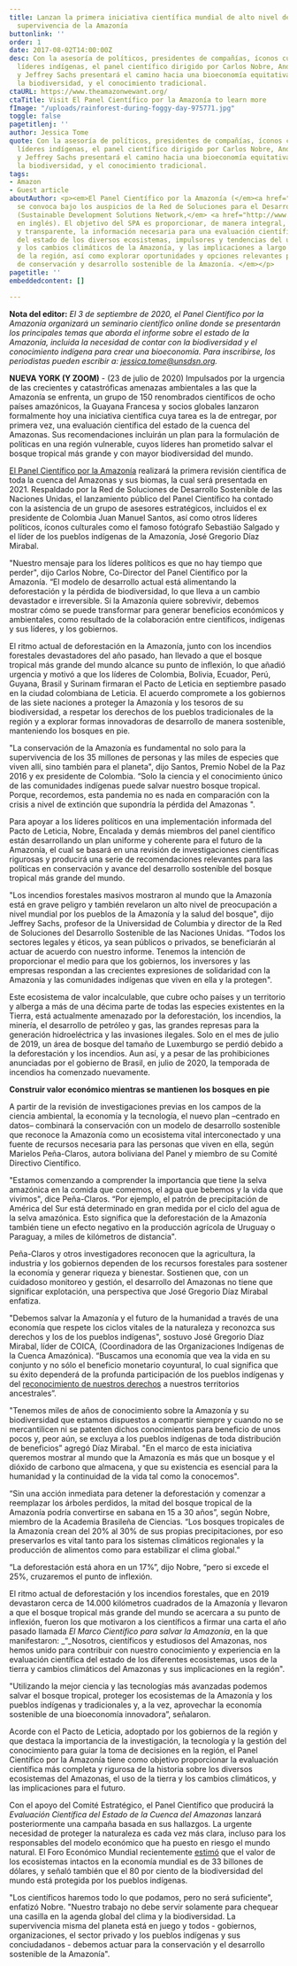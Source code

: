 ```yaml
---
title: Lanzan la primera iniciativa científica mundial de alto nivel dedicada a la
  supervivencia de la Amazonía
buttonlink: ''
order: 1
date: 2017-08-02T14:00:00Z
desc: Con la asesoría de políticos, presidentes de compañías, íconos culturales y
  líderes indígenas, el panel científico dirigido por Carlos Nobre, Andrea Encalada
  y Jeffrey Sachs presentará el camino hacia una bioeconomía equitativa, basada en
  la biodiversidad, y el conocimiento tradicional.
ctaURL: https://www.theamazonwewant.org/
ctaTitle: Visit El Panel Científico por la Amazonía to learn more
fImage: "/uploads/rainforest-during-foggy-day-975771.jpg"
toggle: false
pagetitlenj: ''
author: Jessica Tome
quote: Con la asesoría de políticos, presidentes de compañías, íconos culturales y
  líderes indígenas, el panel científico dirigido por Carlos Nobre, Andrea Encalada
  y Jeffrey Sachs presentará el camino hacia una bioeconomía equitativa, basada en
  la biodiversidad, y el conocimiento tradicional.
tags:
- Amazon
- Guest article
aboutAuthor: <p><em>El Panel Científico por la Amazonía (</em><a href="https://www.theamazonwewant.org/"><em>SPA</em></a><em>)
  se convoca bajo los auspicios de la Red de Soluciones para el Desarrollo Sostenible
  (Sustainable Development Solutions Network,</em> <a href="http://www.unsdsn.org/"><em>SDSN</em></a><em>,
  en inglés). El objetivo del SPA es proporcionar, de manera integral, objetiva, abierta
  y transparente, la información necesaria para una evaluación científica rigurosa
  del estado de los diversos ecosistemas, impulsores y tendencias del uso de la tierra
  y los cambios climáticos de la Amazonía, y las implicaciones a largo plazo del bienestar
  de la región, así como explorar oportunidades y opciones relevantes para las políticas
  de conservación y desarrollo sostenible de la Amazonía. </em></p>
pagetitle: ''
embeddedcontent: []

---
```

**Nota del editor:** _El 3 de septiembre de 2020, el Panel Científico por la Amazonía organizará un seminario científico online donde se presentarán los principales temas que aborda el informe sobre el estado de la Amazonía, incluida la necesidad de contar con la biodiversidad y el conocimiento indígena para crear una bioeconomía. Para inscribirse, los periodistas pueden escribir a: jessica.tome@unsdsn.org._

**NUEVA YORK (Y ZOOM)** - (23 de julio de 2020) Impulsados ​​por la urgencia de las crecientes y catastróficas amenazas ambientales a las que la Amazonía se enfrenta, un grupo de 150 renombrados científicos de ocho países amazónicos, la Guayana Francesa y socios globales lanzaron formalmente hoy una iniciativa científica cuya tarea es la de entregar, por primera vez, una evaluación científica del estado de la cuenca del Amazonas. Sus recomendaciones incluirán un plan para la formulación de políticas en una región vulnerable, cuyos líderes han prometido salvar el bosque tropical más grande y con mayor biodiversidad del mundo.

[El Panel Científico por la Amazonía](https://www.theamazonwewant.org/) realizará la primera revisión científica de toda la cuenca del Amazonas y sus biomas, la cual será presentada en 2021. Respaldado por la Red de Soluciones de Desarrollo Sostenible de las Naciones Unidas, el lanzamiento público del Panel Científico ha contado con la asistencia de un grupo de asesores estratégicos, incluidos el ex presidente de Colombia Juan Manuel Santos, así como otros líderes políticos, íconos culturales como el famoso fotógrafo Sebastiäo Salgado y el líder de los pueblos indígenas de la Amazonía, José Gregorio Díaz Mirabal.

"Nuestro mensaje para los líderes políticos es que no hay tiempo que perder", dijo Carlos Nobre, Co-Director del Panel Científico por la Amazonía. “El modelo de desarrollo actual está alimentando la deforestación y la pérdida de biodiversidad, lo que lleva a un cambio devastador e irreversible. Si la Amazonía quiere sobrevivir, debemos mostrar cómo se puede transformar para generar beneficios económicos y ambientales, como resultado de la colaboración entre científicos, indígenas y sus líderes, y los gobiernos.

El ritmo actual de deforestación en la Amazonía, junto con los incendios forestales devastadores del año pasado, han llevado a que el bosque tropical más grande del mundo alcance su punto de inflexión, lo que añadió urgencia y motivó a que los líderes de Colombia, Bolivia, Ecuador, Perú, Guyana, Brasil y Surinam firmaran el Pacto de Leticia en septiembre pasado en la ciudad colombiana de Leticia. El acuerdo compromete a los gobiernos de las siete naciones a proteger la Amazonía y los tesoros de su biodiversidad, a respetar los derechos de los pueblos tradicionales de la región y a explorar formas innovadoras de desarrollo de manera sostenible, manteniendo los bosques en pie.

"La conservación de la Amazonía es fundamental no solo para la supervivencia de los 35 millones de personas y las miles de especies que viven allí, sino también para el planeta", dijo Santos, Premio Nobel de la Paz 2016 y ex presidente de Colombia. “Solo la ciencia y el conocimiento único de las comunidades indígenas puede salvar nuestro bosque tropical. Porque, recordemos, esta pandemia no es nada en comparación con la crisis a nivel de extinción que supondría la pérdida del Amazonas ".

Para apoyar a los líderes políticos en una implementación informada del Pacto de Leticia, Nobre, Encalada y demás miembros del panel científico están desarrollando un plan uniforme y coherente para el futuro de la Amazonía, el cual se basará en una revisión de investigaciones científicas rigurosas y producirá una serie de recomendaciones relevantes para las políticas en conservación y avance del desarrollo sostenible del bosque tropical más grande del mundo.

"Los incendios forestales masivos mostraron al mundo que la Amazonía está en grave peligro y también revelaron un alto nivel de preocupación a nivel mundial por los pueblos de la Amazonía y la salud del bosque", dijo Jeffrey Sachs, profesor de la Universidad de Columbia y director de la Red de Soluciones del Desarrollo Sostenible de las Naciones Unidas. “Todos los sectores legales y éticos, ya sean públicos o privados, se beneficiarán al actuar de acuerdo con nuestro informe. Tenemos la intención de proporcionar el medio para que los gobiernos, los inversores y las empresas respondan a las crecientes expresiones de solidaridad con la Amazonía y las comunidades indígenas que viven en ella y la protegen".

Este ecosistema de valor incalculable, que cubre ocho países y un territorio y alberga a más de una décima parte de todas las especies existentes en la Tierra, está actualmente amenazado por la deforestación, los incendios, la minería, el desarrollo de petróleo y gas, las grandes represas para la generación hidroeléctrica y las invasiones ilegales. Solo en el mes de julio de 2019, un área de bosque del tamaño de Luxemburgo se perdió debido a la deforestación y los incendios. Aun así, y a pesar de las prohibiciones anunciadas por el gobierno de Brasil, en julio de 2020, la temporada de incendios ha comenzado nuevamente.

**Construir valor económico mientras se mantienen los bosques en pie**

A partir de la revisión de investigaciones previas en los campos de la ciencia ambiental, la economía y la tecnología, el nuevo plan –centrado en datos– combinará la conservación con un modelo de desarrollo sostenible que reconoce la Amazonía como un ecosistema vital interconectado y una fuente de recursos necesaria para las personas que viven en ella, según Marielos Peña-Claros, autora boliviana del Panel y miembro de su Comité Directivo Científico.

"Estamos comenzando a comprender la importancia que tiene la selva amazónica en la comida que comemos, el agua que bebemos y la vida que vivimos", dice Peña-Claros. “Por ejemplo, el patrón de precipitación de América del Sur está determinado en gran medida por el ciclo del agua de la selva amazónica. Esto significa que la deforestación de la Amazonía también tiene un efecto negativo en la producción agrícola de Uruguay o Paraguay, a miles de kilómetros de distancia".

Peña-Claros y otros investigadores reconocen que la agricultura, la industria y los gobiernos dependen de los recursos forestales para sostener la economía y generar riqueza y bienestar. Sostienen que, con un cuidadoso monitoreo y gestión, el desarrollo del Amazonas no tiene que significar explotación, una perspectiva que José Gregorio Díaz Mirabal enfatiza.

"Debemos salvar la Amazonía y el futuro de la humanidad a través de una economía que respete los ciclos vitales de la naturaleza y reconozca sus derechos y los de los pueblos indígenas", sostuvo José Gregorio Díaz Mirabal, líder de COICA, (Coordinadora de las Organizaciones Indígenas de la Cuenca Amazónica). “Buscamos una economía que vea la vida en su conjunto y no sólo el beneficio monetario coyuntural, lo cual significa que su éxito dependerá de la profunda participación de los pueblos indígenas y del [reconocimiento de nuestros derechos](https://www.researchgate.net/publication/326424629_A_spatial_overview_of_the_global_importance_of_Indigenous_lands_for_conservation) a nuestros territorios ancestrales”.

"Tenemos miles de años de conocimiento sobre la Amazonía y su biodiversidad que estamos dispuestos a compartir siempre y cuando no se mercantilicen ni se patenten dichos conocimientos para beneficio de unos pocos y, peor aún, se excluya a los pueblos indígenas de toda distribución de beneficios” agregó Díaz Mirabal. "En el marco de esta iniciativa queremos mostrar al mundo que la Amazonía es más que un bosque y el dióxido de carbono que almacena, y que su existencia es esencial para la humanidad y la continuidad de la vida tal como la conocemos".

“Sin una acción inmediata para detener la deforestación y comenzar a reemplazar los árboles perdidos, la mitad del bosque tropical de la Amazonía podría convertirse en sabana en 15 a 30 años”, según Nobre, miembro de la Academia Brasileña de Ciencias. “Los bosques tropicales de la Amazonía crean del 20% al 30% de sus propias precipitaciones, por eso preservarlos es vital tanto para los sistemas climáticos regionales y la producción de alimentos como para estabilizar el clima global.”

“La deforestación está ahora en un 17%”, dijo Nobre, “pero si excede el 25%, cruzaremos el punto de inflexión.

El ritmo actual de deforestación y los incendios forestales, que en 2019 devastaron cerca de 14.000 kilómetros cuadrados de la Amazonía y llevaron a que el bosque tropical más grande del mundo se acercara a su punto de inflexión, fueron los que motivaron a los científicos a firmar una carta el año pasado llamada _El Marco Científico para salvar la Amazonía_, en la que manifestaron: _“_Nosotros, científicos y estudiosos del Amazonas, nos hemos unido para contribuir con nuestro conocimiento y experiencia en la evaluación científica del estado de los diferentes ecosistemas, usos de la tierra y cambios climáticos del Amazonas y sus implicaciones en la región".

"Utilizando la mejor ciencia y las tecnologías más avanzadas podemos salvar el bosque tropical, proteger los ecosistemas de la Amazonía y los pueblos indígenas y tradicionales y, a la vez, aprovechar la economía sostenible de una bioeconomía innovadora”, señalaron.

Acorde con el Pacto de Leticia, adoptado por los gobiernos de la región y que destaca la importancia de la investigación, la tecnología y la gestión del conocimiento para guiar la toma de decisiones en la región, el Panel Científico por la Amazonía tiene como objetivo proporcionar la evaluación científica más completa y rigurosa de la historia sobre los diversos ecosistemas del Amazonas, el uso de la tierra y los cambios climáticos, y las implicaciones para el futuro.

Con el apoyo del Comité Estratégico, el Panel Científico que producirá la _Evaluación Científica del Estado de la Cuenca del Amazonas_ lanzará posteriormente una campaña basada en sus hallazgos. La urgente necesidad de proteger la naturaleza es cada vez más clara, incluso para los responsables del modelo económico que ha puesto en riesgo el mundo natural. El Foro Económico Mundial recientemente [estimó](https://reports.weforum.org/global-risks-report-2020/save-the-axolotl/) que el valor de los ecosistemas intactos en la economía mundial es de 33 billones de dólares, y señaló también que el 80 por ciento de la biodiversidad del mundo está protegida por los pueblos indígenas.

"Los científicos haremos todo lo que podamos, pero no será suficiente", enfatizó Nobre. "Nuestro trabajo no debe servir solamente para chequear una casilla en la agenda global del clima y la biodiversidad. La supervivencia misma del planeta está en juego y todos - gobiernos, organizaciones, el sector privado y los pueblos indígenas y sus conciudadanos - debemos actuar para la conservación y el desarrollo sostenible de la Amazonía".
